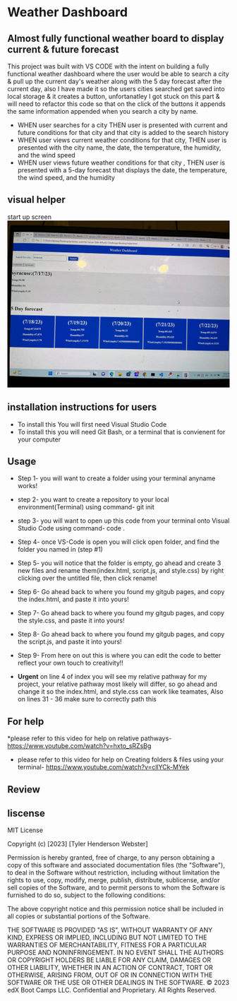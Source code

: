 # Weather Dashboard

## Almost fully functional weather board to  display current & future forecast
This project was built with VS CODE with the intent on building a fully functional weather dashboard where the user would be able to search a city & pull up the current day's weather along with the 5 day forecast after the current day, also I have made it so the users cities searched get saved into local storage & it creates a button, unfortanatley I got stuck on this part & will need to refactor this code so that on the click of the buttons it appends the same information appended when you search a city by name.

* WHEN user searches for a city THEN user is presented with current and future conditions for that city and that city is added to the search history
* WHEN user views current weather conditions for that city,  THEN user is presented with the city name, the date, the temperature, the humidity, and the wind speed
* WHEN user views future weather conditions for that city , THEN user is presented with a 5-day forecast that displays the date, the temperature, the wind speed, and the humidity

## visual helper
start up screen
![screenshot of weather dashboard](./images/IMG_0712.jpg)



## installation instructions for users
* To install this You will first need Visual Studio Code
 * To install this you will need Git Bash, or a terminal that is convienent for your computer
## Usage
 * Step 1- you will want to create a folder using your terminal anyname works!
 * step 2- you want to create a repository to your local environment(Terminal) using command- git init
 * step 3- you will want to open up this code from your terminal onto Visual Studio Code using command- code .
 * Step 4- once VS-Code is open you will click open folder, and find the folder you named in (step #1)
 * Step 5- you will notice that the folder is empty, go ahead and create 3 new files  and rename them(index.html, script.js, and style.css) by right clicking over the untitled file, then click rename!
 * Step 6- Go ahead back to where you found my gitgub pages, and copy the index.html, and paste it into yours!
 * Step 7- Go ahead back to where you found my gitgub pages, and copy the style.css, and paste it into yours!
 * Step 8- Go ahead back to where you found my gitgub pages, and copy the script.js, and paste it into yours!

 * Step 9- From here on out this is where you can edit the code to better reflect your own touch to creativity!!
* **Urgent** on line 4 of index you will see my relative pathway for my project, your relative pathway most likely will differ, so go ahead and change it so the index.html, and style.css can work like teamates, Also on lines 31 - 36 make sure to correctly path this 
## For help
*please refer to this video for help on relative pathways- https://www.youtube.com/watch?v=hxto_sRZsBg 
 * please refer to this video for help on Creating folders & files using your terminal- https://www.youtube.com/watch?v=cllYCk-MYek

## Review


## liscense
MIT License

Copyright (c) [2023] [Tyler Henderson Webster]

Permission is hereby granted, free of charge, to any person obtaining a copy
of this software and associated documentation files (the "Software"), to deal
in the Software without restriction, including without limitation the rights
to use, copy, modify, merge, publish, distribute, sublicense, and/or sell
copies of the Software, and to permit persons to whom the Software is
furnished to do so, subject to the following conditions:

The above copyright notice and this permission notice shall be included in all
copies or substantial portions of the Software.

THE SOFTWARE IS PROVIDED "AS IS", WITHOUT WARRANTY OF ANY KIND, EXPRESS OR
IMPLIED, INCLUDING BUT NOT LIMITED TO THE WARRANTIES OF MERCHANTABILITY,
FITNESS FOR A PARTICULAR PURPOSE AND NONINFRINGEMENT. IN NO EVENT SHALL THE
AUTHORS OR COPYRIGHT HOLDERS BE LIABLE FOR ANY CLAIM, DAMAGES OR OTHER
LIABILITY, WHETHER IN AN ACTION OF CONTRACT, TORT OR OTHERWISE, ARISING FROM,
OUT OF OR IN CONNECTION WITH THE SOFTWARE OR THE USE OR OTHER DEALINGS IN THE
SOFTWARE.
© 2023 edX Boot Camps LLC. Confidential and Proprietary. All Rights Reserved.